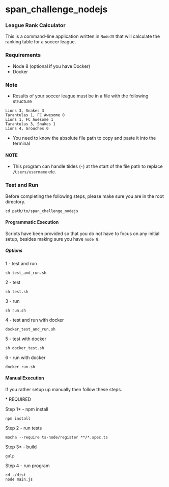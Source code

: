 # span_challenge_nodejs #

### League Rank Calculator

This is a command-line application written in `NodeJS` that will calculate the ranking table for a
soccer league.

### Requirements

- Node 8 (optional if you have Docker)
- Docker

### Note
- Results of your soccer league must be in a file with the following structure

```
Lions 3, Snakes 3
Tarantulas 1, FC Awesome 0
Lions 1, FC Awesome 1
Tarantulas 3, Snakes 1
Lions 4, Grouches 0
```

- You need to know the absolute file path to copy and paste it into the terminal

#### NOTE
- This program can handle tildes (`~`) at the start of the file path to replace `/Users/username` etc. 

### Test and Run
Before completing the following steps, please make sure you are in the root directory.

``` 
cd path/to/span_challenge_nodejs
```

#### Programmatic Execution

Scripts have been provided so that you do not have to focus on any initial setup, besides making sure you have `node 8`.

##### Options

1 - test and run
``` 
sh test_and_run.sh
```
2 - test
``` 
sh test.sh
```
3 - run
``` 
sh run.sh
```
4 - test and run with docker
``` 
docker_test_and_run.sh
```
5 - test with docker
``` 
sh docker_test.sh
```
6 - run with docker
``` 
docker_run.sh
```

#### Manual Execution
If you rather setup up manually then follow these steps.

\* REQUIRED

Step 1* - npm install
```
npm install
```

Step 2 - run tests
``` 
mocha --require ts-node/register **/*.spec.ts
```

Step 3* - build
```
gulp
```

Step 4 - run program
```
cd ./dist
node main.js 
```

